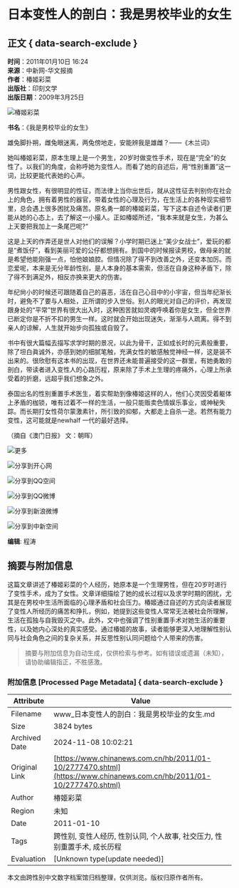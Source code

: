 # 日本变性人的剖白：我是男校毕业的女生

## 正文 { data-search-exclude }


**时间**：2011年01月10日 16:24  
**来源**：中新网-华文报摘  
**作者**：椿姬彩菜  
**出版社**：印刻文学  
**出版日期**：2009年3月25日  

![椿姬彩菜](http://www.chinanews.com/fileftp/2010/04/2010-04-23/U76P4T47D13180F981DT20100423110629.jpg)

**书名**：《我是男校毕业的女生》

雄兔脚扑朔，雌兔眼迷离，两兔傍地走，安能辨我是雄雌？——《木兰词》

她叫椿姬彩菜，原本生理上是一个男生，20岁时做变性手术，现在是“完全”的女性了。以我们的角度，会称呼她为变性人。而看了她的自述后，用“性别重置”这一词，比较更能代表她的心声。

男性跟女性，有很明显的性征，而法律上当你出世后，就从这性征去判别你在社会上的角色，拥有着男性的器官，带着女性的心理及行为，在生活上的各种现实细节里，总会遇上很多困扰及痛苦。原名勇一郞的椿姬彩菜，写下这本自述令读者们更能从她的心态上，去了解这一小撮人。正如椿姬所述，“我本来就是女生，为甚么上天要把我加上一条尾巴呢?“

这是上天的作弄还是世人对他们的误解？小学时期已迷上“美少女战士”，爱玩的都是“煮饭仔”，看到美丽可爱的公仔都想拥有。到国中的时候报读男校，做母亲的就是希望他能刚强一点，怕他娘娘腔。但情况除了得不到改善之外，还变本加厉。而恋爱呢，本来是无分年龄性别，是人本身的基本需索，但活在自身这种矛盾下，除了得不到满足外，相反亦换来更大的伤害。

年纪尙小的时候还可跟随着自己的喜恶，活在自己心目中的小宇宙，但当年纪渐长时，避免不了要与人相处，正所谓的步入世俗。别人的眼光对自己的评价，再发现跟身处的“平常”世界有很大出入时，这种困苦就如灵魂呼唤着你是女生，但全世界已断定你是不折不扣的男生一样。这时就会开始出现迷失，渐渐与人疏离。得不到亲人的谅解，人生就开始步向孤独或自毁了。

书中有很大篇幅去描写求学时期的景况，以此为骨干，正如成长时的元素般重要，除了坦白眞诚外，亦感到她的细腻笔触，充满女性的敏感触觉神经一样，这是装不出来的。很欣慰有这本书的出现，在世界还未能普遍接受的这一群里，有她勇敢的剖白，带读者进入变性人的心路历程，原来除了手术上生理的疼痛外，心理上所承受着的折磨，远超乎我们想象之外。

泰国出名的性别重置手术医生，着实帮助到像椿姬这样的人，他们心灵因受着躯体上矛盾的枷锁，唯有过着不一样的生活，一般只能贩卖色情娱乐事业，或神秘失踪。而长期打女性荷尔蒙激素针，所引致的抑郁，大都走上自杀一途。若然有能力变性，这可能就是newhalf 一代的最好选择。

（摘自《澳门日报》 文：朝晖）

![更多](http://www.chinanews.com/fileftp/2010/10/2010-10-20/U76P4T47D15735F979DT20101021094436.jpg)

![分享到开心网](http://www.chinanews.com/fileftp/2010/10/2010-10-20/U76P4T47D15735F980DT20101021094436.jpg)

![分享到QQ空间](http://www.chinanews.com/fileftp/2010/10/2010-10-20/U76P4T47D15735F978DT20101021094436.gif)

![分享到QQ微博](http://www.chinanews.com/fileftp/2010/12/2010-12-21/U76P4T47D16927F979DT20101221160300.jpg)

![分享到新浪微博](http://www.chinanews.com/fileftp/2010/10/2010-10-20/U76P4T47D15735F976DT20101021094436.gif)

![分享到中新空间](http://www.chinanews.com/fileftp/2010/10/2010-10-20/U76P4T47D15735F981DT20101021094436.jpg)

**编辑**: 程涛
<!-- tcd_original_link https://www.chinanews.com.cn/hb/2011/01-10/2777470.shtml -->
## 摘要与附加信息

<!-- tcd_abstract -->
这篇文章讲述了椿姬彩菜的个人经历，她原本是一个生理男性，但在20岁时进行了变性手术，成为了女性。文章详细描绘了她的成长过程以及求学时期的困扰，尤其是在男校中生活所面临的心理矛盾和社会压力。椿姬通过自述的方式向读者展现了变性人所经历的痛苦和挣扎，例如，她提到这些变性人常常无法被社会所理解，生活在孤独与自我毁灭之中。此外，文中也强调了性别重置手术对她生活的重要性，以及她内心深处的真实感受。通过椿姬的故事，读者能够更深入地理解性别认同与社会角色之间的复杂关系，并反思性别认同问题给个人带来的伤害。
<!-- tcd_abstract_end -->

> 摘要与附加信息为自动生成，仅供检索与参考。如有错误或遗漏（未知），请协助编辑指正，不胜感激。

### 附加信息 [Processed Page Metadata] { data-search-exclude }

| Attribute       | Value                                  |
|-----------------|----------------------------------------|
| Filename        | www_日本变性人的剖白：我是男校毕业的女生.md                             |
| Size            | 3824 bytes                           |
| Archived Date   | 2024-11-08 10:02:21                             |
| Original Link   | [https://www.chinanews.com.cn/hb/2011/01-10/2777470.shtml](https://www.chinanews.com.cn/hb/2011/01-10/2777470.shtml)                       |
| Author          | 椿姬彩菜                               |
| Region          | 未知                               |
| Date            | 2011-01-10                                 |
| Tags            | 跨性别, 变性人经历, 性别认同, 个人故事, 社交压力, 性别重置手术, 成长历程                                 |
| Evaluation            | [Unknown type(update needed)]                                 |
<!-- tcd_table_end -->

本文由跨性别中文数字档案馆归档整理，仅供浏览。版权归原作者所有。
